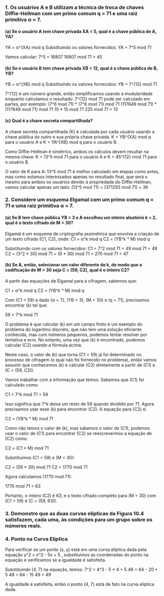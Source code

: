 ### 1. Os usuários A e B utilizam a técnica de troca de chaves Diffie-Hellman com um primo comum q = 71 e uma raiz primitiva α = 7.

#### (a) Se o usuário A tem chave privada XA = 5, qual é a chave pública de A, YA?

YA = α^{XA} mod q
Substituindo os valores fornecidos:
YA = 7^5 mod 71

Vamos calcular:
7^5 = 16807
16807 mod 71 = 45

#### (b) Se o usuário B tem chave privada XB = 12, qual é a chave pública de B, YB?

YB = α^{XB} mod q
Substituindo os valores fornecidos:
YB = 7^{12} mod 71

7^{12} é um número grande, então simplificamos usando a modularidade enquanto calculamos o resultado:
7^{12} mod 71 pode ser calculado em partes, por exemplo:
(7^6 mod 71) * (7^6 mod 71) mod 71
(117649 mod 71) * (117649 mod 71) mod 71
 15 * 15 mod 71
225 mod 71 = 13

#### (c) Qual é a chave secreta compartilhada?

A chave secreta compartilhada (K) é calculada por cada usuário usando a chave pública do outro e sua própria chave privada.
K = YB^{XA} mod q para o usuário A e
K = YA^{XB} mod q para o usuário B.

Como Diffie-Hellman é simétrico, ambos os cálculos devem resultar na mesma chave:
K = 13^5 mod 71 para o usuário A e
K = 45^{12} mod 71 para o usuário B.

O valor de K para A:
13^5 mod 71 é melhor calculado em etapas como antes, mas como estamos interessados apenas no resultado final, que será o mesmo para ambos os usuários devido à propriedade do Diffie-Hellman, vamos calcular apenas um lado:
(13^5 mod 71) = (371293 mod 71) = 36

### 2. Considere um esquema Elgamal com um primo comum q = 71 e uma raiz primitiva α = 7.

#### (a) Se B tem chave pública YB = 3 e A escolheu um inteiro aleatório k = 2, qual é o texto cifrado de M = 30?

Elgamal é um esquema de criptografia assimétrica que envolve a criação de um texto cifrado (C1, C2), onde:
C1 = α^k mod q
C2 = (YB^k * M) mod q

Substituindo com os valores fornecidos:
C1 = 7^2 mod 71 = 49 mod 71 = 49
C2 = (3^2 * 30) mod 71 = (9 * 30) mod 71 = 270 mod 71 = 47

#### (b) Se A, então, selecionar um valor diferente de k, de modo que a codificação de M = 30 seja C = (59, C2), qual é o inteiro C2?

A partir das equações de Elgamal para a cifragem, sabemos que:

C1 = α^k mod q
C2 = (YB^k * M) mod q

Com (C1 = 59) e dado (α = 7), (YB = 3), (M = 30) e (q = 71), precisamos encontrar (k) tal que:

59 = 7^k mod 71

O problema é que calcular (k) em um campo finito é um exemplo do problema do logaritmo discreto, que não tem uma solução eficiente conhecida, mas com números pequenos, podemos tentar resolver por tentativa e erro. No entanto, uma vez que (k) é encontrado, podemos calcular (C2) usando a fórmula acima.

Neste caso, o valor de (k) que torna (C1 = 59) já foi determinado no processo de cifragem (o qual não foi fornecido no problema), então vamos assumir que conhecemos (k) e calcular (C2) diretamente a partir de (C1) e (C = (59, C2)).

Vamos trabalhar com a informação que temos. Sabemos que (C1) foi calculado como:

C1 = 7^k mod 71 = 59

Isso significa que 7^k deixa um resto de 59 quando dividido por 71. Agora precisamos usar esse (k) para encontrar (C2). A equação para (C2) é:

C2 = (YB^k * M) mod 71

Como não temos o valor de (k), mas sabemos o valor de (C1), podemos usar o valor de (C1) para encontrar (C2) se reescrevermos a equação de (C2) como:

C2 = (C1 * M) mod 71

Substituímos (C1 = 59) e (M = 30):

C2 = (59 * 30) mod 71
C2 = 1770 mod 71

Agora calculamos (1770 mod 71):

1770 mod 71 = 63

Portanto, o inteiro (C2) é 63, e o texto cifrado completo para (M = 30) com (C1 = 59) é (C = (59, 63)).

### 3. Demonstre que as duas curvas elípticas da Figura 10.4 satisfazem, cada uma, às condições para um grupo sobre os números reais.



### 4. Ponto na Curva Elíptica
Para verificar se um ponto (x, y) está em uma curva elíptica dada pela equação  y^2 = x^3 - 5x + 5 , substituímos as coordenadas do ponto na equação e verificamos se a igualdade é satisfeita.

Substituindo (4, 7) na equação, temos:
7^2 = 4^3 - 5 * 4 + 5
49 = 64 - 20 + 5
49 = 64 - 15
49 = 49

A igualdade é satisfeita, então o ponto (4, 7) está de fato na curva elíptica dada.
